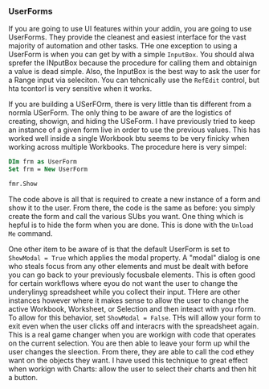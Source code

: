 ### UserForms

If you are going to use UI features within your addin, you are going to use UserForms. They provide the cleanest and easiest interface for the vast majority of automation and other tasks. THe one exception to using a UserForm is when you can get by with a simple `InputBox`. You should alwa sprefer the INputBox because the procedure for calling them and obtainign a value is dead simple. Also, the InputBox is the best way to ask the user for a Range input via seleciton. You can tehcnically use the `RefEdit` control, but hta tcontorl is very sensitive when it works.

If you are building a USerFOrm, there is very little than tis different from a normla USerForm. The only thing to be aware of are the logistics of creating, showign, and hiding the USeForm. I have previously tried to keep an instance of a given form live in order to use the previous values. This has worked well inside a single Workbook btu seems to be very finicky when working across multiple Workbooks. The procedure here is very simpel:

```vb
DIm frm as UserForm
Set frm = New UserForm

fmr.Show
```

The code above is all that is required to create a new instance of a form and show it to the user. From there, the code is the same as before: you simply create the form and call the various SUbs you want. One thing which is hepful is to hide the form when you are done. This is done with the `Unload Me` command.

One other item to be aware of is that the default UserForm is set to `ShowModal = True` which applies the modal property. A "modal" dialog is one who steals focus from any other elements and must be dealt with before you can go back to your previously focusbale elements. This is often good for certain workflows where eyou do not want the user to change the underylinyg spreadsheet while you collect their input. THere are other instances however where it makes sense to allow the user to change the active Workbook, Worksheet, or Selection and then inteact with you rform. To allow for this behavior, set `ShowModal = False`. THs will allow your form to exit even when the user clicks off and interacrs with the spreadsheet again. This is a real game changer when you are workign with code that operates on the current selection. You are then able to leave your form up whil the user changes the sleection. From there, they are able to call the cod ethey want on the objects they want. I have used this technique to great effect when workign with Charts: allow the user to select their charts and then hit a button.
